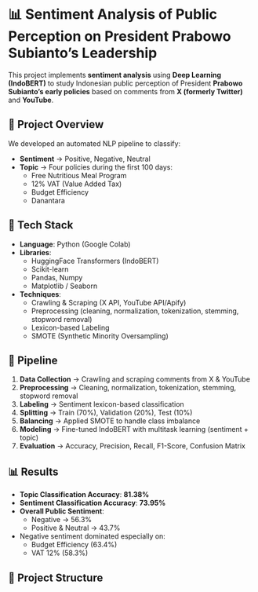 # 📊 Sentiment Analysis of Public Perception on President Prabowo Subianto’s Leadership

This project implements **sentiment analysis** using **Deep Learning (IndoBERT)** to study Indonesian public perception of President **Prabowo Subianto’s early policies** based on comments from **X (formerly Twitter)** and **YouTube**.

## 📌 Project Overview
We developed an automated NLP pipeline to classify:
- **Sentiment** → Positive, Negative, Neutral  
- **Topic** → Four policies during the first 100 days:
  - Free Nutritious Meal Program
  - 12% VAT (Value Added Tax)
  - Budget Efficiency
  - Danantara

## 🔧 Tech Stack
- **Language**: Python (Google Colab)  
- **Libraries**:  
  - HuggingFace Transformers (IndoBERT)  
  - Scikit-learn  
  - Pandas, Numpy  
  - Matplotlib / Seaborn  
- **Techniques**:  
  - Crawling & Scraping (X API, YouTube API/Apify)  
  - Preprocessing (cleaning, normalization, tokenization, stemming, stopword removal)  
  - Lexicon-based Labeling  
  - SMOTE (Synthetic Minority Oversampling)  

## 🚀 Pipeline
1. **Data Collection** → Crawling and scraping comments from X & YouTube  
2. **Preprocessing** → Cleaning, normalization, tokenization, stemming, stopword removal  
3. **Labeling** → Sentiment lexicon-based classification  
4. **Splitting** → Train (70%), Validation (20%), Test (10%)  
5. **Balancing** → Applied SMOTE to handle class imbalance  
6. **Modeling** → Fine-tuned IndoBERT with multitask learning (sentiment + topic)  
7. **Evaluation** → Accuracy, Precision, Recall, F1-Score, Confusion Matrix  

## 📊 Results
- **Topic Classification Accuracy**: **81.38%**  
- **Sentiment Classification Accuracy**: **73.95%**  
- **Overall Public Sentiment**:  
  - Negative → 56.3%  
  - Positive & Neutral → 43.7%  
- Negative sentiment dominated especially on:  
  - Budget Efficiency (63.4%)  
  - VAT 12% (58.3%)  

## 📂 Project Structure
